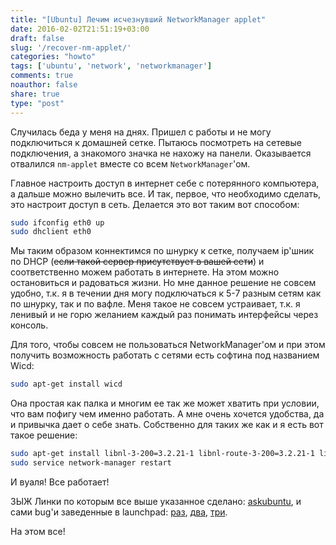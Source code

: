 ```yaml
---
title: "[Ubuntu] Лечим исчезнувший NetworkManager applet"
date: 2016-02-02T21:51:19+03:00
draft: false
slug: '/recover-nm-applet/'
categories: "howto"
tags: ['ubuntu', 'network', 'networkmanager']
comments: true
noauthor: false
share: true
type: "post"
---
```


Случилась беда у меня на днях. Пришел с работы и не могу подключиться к домашней сетке. Пытаюсь посмотреть на сетевые подключения, а знакомого значка не нахожу на панели. Оказывается отвалился `nm-applet` вместе со всем `NetworkManager`'ом.

Главное настроить доступ в интернет себе с потерянного компьютера, а дальше можно вылечить все. И так, первое, что необходимо сделать, это настроит доступ в сеть. Делается это вот таким вот способом:
```bash
sudo ifconfig eth0 up
sudo dhclient eth0
```

Мы таким образом коннектимся по шнурку к сетке, получаем ip'шник по DHCP (~~если такой сервер присутствует в вашей сети~~) и соответственно можем работать в интернете. На этом можно остановиться и радоваться жизни. Но мне данное решение не совсем удобно, т.к. я в течении дня могу подключаться к 5-7 разным сетям как по шнурку, так и по вафле. Меня такое не совсем устраивает, т.к. я ленивый и не горю желанием каждый раз понимать интерфейсы через консоль.

Для того, чтобы совсем не пользоваться NetworkManager'ом и при этом получить возможность работать с сетями есть софтина под названием Wicd:
```bash
sudo apt-get install wicd
```
Она простая как палка и многим ее так же может хватить при условии, что вам пофигу чем именно работать. А мне очень хочется удобства, да и привычка дает о себе знать. Собственно для таких же как и я есть вот такое решение:
```bash
sudo apt-get install libnl-3-200=3.2.21-1 libnl-route-3-200=3.2.21-1 libnl-genl-3-200=3.2.21-1
sudo service network-manager restart
```
И вуаля! Все работает!

ЗЫЖ Линки по которым все выше указанное сделано: [askubuntu](http://askubuntu.com/questions/727127/last-upgrade-crashes-network-manager-no-internet-connection-no-applet/727204#727204), и сами bug'и заведенные в launchpad: [раз](https://bugs.launchpad.net/ubuntu/+source/libnl3/+bug/1539513), [два](https://bugs.launchpad.net/ubuntu/+source/libnl3/+bug/1511735), [три](https://bugs.launchpad.net/ubuntu/+source/network-manager/+bug/1539634).

На этом все!
